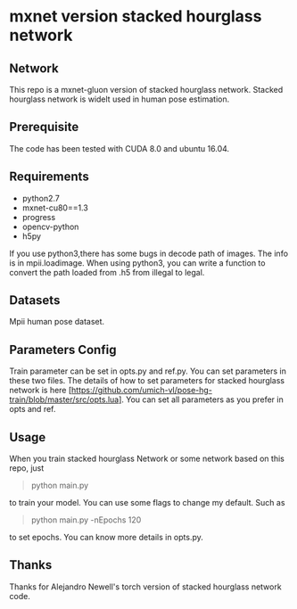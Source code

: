 # mxnet version stacked hourglass network

## Network
This repo is a mxnet-gluon version of stacked hourglass network. Stacked hourglass network is widelt used
in human pose estimation.

## Prerequisite
The code has been tested with CUDA 8.0 and ubuntu 16.04.

## Requirements
- python2.7
- mxnet-cu80==1.3
- progress
- opencv-python
- h5py

If you use python3,there has some bugs in decode path of images. The info is in mpii.loadimage. When using python3, you can
write a function to convert the path loaded from .h5 from illegal to legal.

## Datasets
Mpii human pose dataset.

## Parameters Config
Train parameter can be set in opts.py and ref.py. You can set parameters in these two 
files. The details of how to set parameters for stacked hourglass network is here [https://github.com/umich-vl/pose-hg-train/blob/master/src/opts.lua].
You can set all parameters as you prefer in opts and ref.

## Usage
When you train stacked hourglass Network or some network based on this repo, just 
>python main.py 

to train your model. You can use some flags to change my default. Such as 
>python main.py -nEpochs 120

to set epochs. You can know more details in opts.py. 

## Thanks
Thanks for Alejandro Newell's torch version of stacked hourglass network code.
